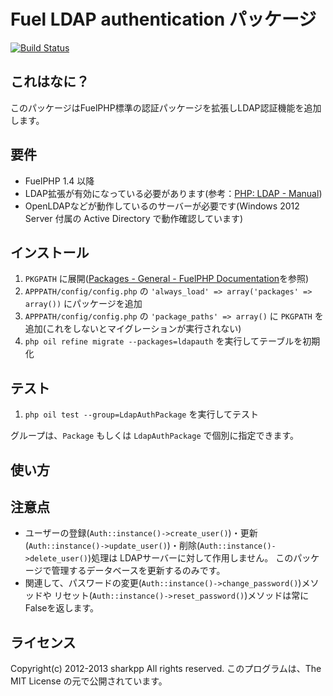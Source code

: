 Fuel LDAP authentication パッケージ
===================================

[![Build Status](https://travis-ci.org/sharkpp/fuel-ldapauth.png?branch=master)](https://travis-ci.org/sharkpp/fuel-ldapauth)

これはなに？
------------

このパッケージはFuelPHP標準の認証パッケージを拡張しLDAP認証機能を追加します。

要件
----

* FuelPHP 1.4 以降
* LDAP拡張が有効になっている必要があります(参考：[PHP: LDAP - Manual](http://www.php.net/manual/ja/book.ldap.php))
* OpenLDAPなどが動作しているのサーバーが必要です(Windows 2012 Server 付属の Active Directory で動作確認しています)

インストール
------------

1. ``` PKGPATH ``` に展開([Packages - General - FuelPHP Documentation](http://fuelphp.com/docs/general/packages.html)を参照)
2. ``` APPPATH/config/config.php ``` の ``` 'always_load' => array('packages' => array()) ``` にパッケージを追加
3. ``` APPPATH/config/config.php ``` の ``` 'package_paths' => array() ``` に ``` PKGPATH ``` を追加(これをしないとマイグレーションが実行されない)
4. ``` php oil refine migrate --packages=ldapauth ``` を実行してテーブルを初期化

テスト
------

1. ``` php oil test --group=LdapAuthPackage ``` を実行してテスト

グループは、``` Package ``` もしくは ``` LdapAuthPackage ``` で個別に指定できます。

使い方
------

注意点
------

* ユーザーの登録(``` Auth::instance()->create_user() ```)・更新(``` Auth::instance()->update_user() ```)・削除(``` Auth::instance()->delete_user() ```)処理は
  LDAPサーバーに対して作用しません。
  このパッケージで管理するデータベースを更新するのみです。
* 関連して、パスワードの変更(``` Auth::instance()->change_password() ```)メソッドや
  リセット(``` Auth::instance()->reset_password() ```)メソッドは常にFalseを返します。

ライセンス
----------

Copyright(c) 2012-2013 sharkpp All rights reserved.
このプログラムは、The MIT License の元で公開されています。
